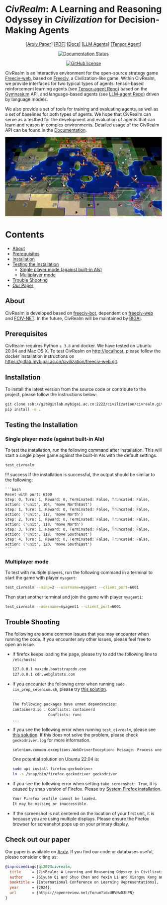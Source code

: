 # *CivRealm*: A Learning and Reasoning Odyssey in *Civilization* for Decision-Making Agents

<div align="center">

[[Arxiv Paper]](https://arxiv.org/abs/2401.10568)
[[PDF]](https://arxiv.org/pdf/2401.10568.pdf)
[[Docs]](https://bigai-ai.github.io/civrealm/)
[[LLM Agents]](https://github.com/bigai-ai/civrealm-llm-baseline)
[[Tensor Agent]](https://github.com/bigai-ai/civrealm-tensor-baseline)

[![Documentation Status](https://readthedocs.org/projects/openreview-py/badge/?version=latest)](<http://civilization.pages.mybigai.ac.cn/civrealm>)
<!-- [![PyPI - Python Version](https://img.shields.io/pypi/pyversions/civrealm)](https://pypi.org/project/civrealm/) -->
<!-- [![PyPI](https://img.shields.io/pypi/v/civrealm)](https://pypi.org/project/civrealm/) -->
<!-- [![PyPI Status](https://pepy.tech/badge/civrealm)](https://pepy.tech/project/civrealm) -->
[![GitHub license](https://img.shields.io/github/license/bigai-ai/civrealm)](https://github.com/bigai-ai/civrealm/blob/main/LICENSE)

</div>

CivRealm is an interactive environment for the open-source strategy game [Freeciv-web](https://github.com/freeciv/freeciv-web), based on [Freeciv](https://www.freeciv.org/), a Civilization-like game. Within CivRealm, we provide interfaces for two typical types of agents: tensor-based reinforcement learning agents (see [Tensor-agent Repo](https://gitlab.mybigai.ac.cn/civilization/freeciv-tensor-baseline)) based on the [Gymnasium](https://gymnasium.farama.org/) API, and language-based agents (see [LLM-agent Repo](http://civilization.pages.mybigai.ac.cn/civrealm)) driven by language models.

We also provide a set of tools for training and evaluating agents, as well as a set of baselines for both types of agents. We hope that CivRealm can serve as a testbed for the development and evaluation of agents that can learn and reason in complex environments. Detailed usage of the CivRealm API can be found in the [Documentation](http://civilization.pages.mybigai.ac.cn/civrealm).

![Punic War](docs/assets/punic_war_base.jpg)

# Contents

- [About](#about)
- [Prerequisites](#prerequisites)
- [Installation](#installation)
- [Testing the Installation](#testing-the-installation)
  - [Single player mode (against built-in AIs)](#single-player-mode-against-built-in-ais)
  - [Multiplayer mode](#multiplayer-mode)
- [Trouble Shooting](#trouble-shooting)
- [Our Paper](#check-out-our-paper)

## About

CivRealm is developed based on [freeciv-bot](https://github.com/chris1869/freeciv-bot), dependent on [freeciv-web](<https://github.com/freeciv/freeciv-web>) and [FCIV-NET](<https://github.com/fciv-net/fciv-net>).
In the future, CivRealm will be maintained by [BIGAI](https://www.bigai.ai/).

## Prerequisites

CivRealm requires Python `≥ 3.8` and docker. We have tested on Ubuntu 20.04 and Mac OS X. To test CivRealm on <http://localhost>, please follow the docker installation instructions on <https://gitlab.mybigai.ac.cn/civilization/freeciv-web.git>.

## Installation

<!-- Installing the CivRealm stable version is as simple as:

```bash
pip install civrealm
``` -->

To install the latest version from the source code or contribute to the project, please follow the instructions below:

```bash
git clone ssh://git@gitlab.mybigai.ac.cn:2222/civilization/civrealm.git && cd civrealm
pip install -e .
```

<!-- 
### Update the freeciv-web image

Start the freeciv-web docker:

```bash
cd freeciv-web
docker compose up -d
```

Activate the civrealm virtual environment, and update the freeciv-web image:

```bash
update_freeciv_web_docker
```

Restart the freeciv-web container so that the change takes effect

```bash
cd freeciv-web
docker compose down
docker compose up -d
```
-->

## Testing the Installation

### Single player mode (against built-in AIs)

To test the installation, run the following command after installation. This will start a single player game against the built-in AIs with the default settings.

```bash
test_civrealm
```

!!! success
    If the installation is successful, the output should be similar to the following:

    ```bash
    Reset with port: 6300
    Step: 0, Turn: 1, Reward: 0, Terminated: False, Truncated: False, action: ('unit', 104, 'move NorthEast')
    Step: 1, Turn: 1, Reward: 0, Terminated: False, Truncated: False, action: ('unit', 117, 'move North')
    Step: 2, Turn: 1, Reward: 0, Terminated: False, Truncated: False, action: ('unit', 118, 'move North')
    Step: 3, Turn: 1, Reward: 0, Terminated: False, Truncated: False, action: ('unit', 119, 'move SouthEast')
    Step: 4, Turn: 1, Reward: 0, Terminated: False, Truncated: False, action: ('unit', 120, 'move SouthEast')
    ```

### Multiplayer mode

To test with multiple players, run the following command in a terminal to start the game with player `myagent`:

```bash
test_civrealm --minp=2 --username=myagent --client_port=6001
```

Then start another terminal and join the game with player `myagent1`:

```bash
test_civrealm --username=myagent1 --client_port=6001
```

<!-- ### Using a different freeciv version

As a standard, the official docker image from the [official repository](https://github.com/freeciv/freeciv-web) will be pulled. If you want to create a custom freeciv server (e.g., different rulesets, customizations, etc.) you can use `build_freeciv_server` to create a custom docker image or run a separate image in parallel. In this case, you might need to adapt src/init_server.py -->

## Trouble Shooting

The following are some common issues that you may encounter when running the code. If you encounter any other issues, please feel free to open an issue.

- If firefox keeps loading the page, please try to add the following line to `/etc/hosts`:

    ```bash
    127.0.0.1 maxcdn.bootstrapcdn.com
    127.0.0.1 cdn.webglstats.com
    ```

- If you encounter the following error when running `sudo civ_prep_selenium.sh`, please try [this solution](https://unix.stackexchange.com/questions/724518/the-following-packages-have-unmet-dependencies-containerd-io).

    ```bash
    ...
    The following packages have unmet dependencies:
    containerd.io : Conflicts: containerd
                    Conflicts: runc
    ...
    ```

- If you see the following error when running `test_civrealm`,  please see [this solution](https://stackoverflow.com/questions/72405117/selenium-geckodriver-profile-missing-your-firefox-profile-cannot-be-loaded). If this does not solve the problem, please check `geckodriver.log` for more information.

    ```bash
    selenium.common.exceptions.WebDriverException: Message: Process unexpectedly closed with status 1
    ```

    One potential solution on Ubuntu 22.04 is:

    ```bash
    sudo apt install firefox-geckodriver
    ln -s /snap/bin/firefox.geckodriver geckodriver
    ```

- If you see the following error when setting `take_screenshot: True`, it is caused by snap version of Firefox. Please try [System Firefox installation](https://support.mozilla.org/en-US/kb/install-firefox-linux#w_install-firefox-from-mozilla-builds-for-advanced-users).

  ```bash
  Your Firefox profile cannot be loaded. 
  It may be missing or inaccessible.
  ```

- If the screenshot is not centered on the location of your first unit, it is because you are using multiple displays. Please ensure the Firefox browser for screenshot pops up on your primary display.

## Check out our paper

Our paper is available on [Arxiv](https://arxiv.org/abs/2401.10568). If you find our code or databases useful, please consider citing us:

```bibtex
@inproceedings{qi2024civrealm,
  title     = {CivRealm: A Learning and Reasoning Odyssey in Civilization for Decision-Making Agents},
  author    = {Siyuan Qi and Shuo Chen and Yexin Li and Xiangyu Kong and Junqi Wang and Bangcheng Yang and Pring Wong and Yifan Zhong and Xiaoyuan Zhang and Zhaowei Zhang and Nian Liu and Wei Wang and Yaodong Yang and Song-Chun Zhu},
  booktitle = {International Conference on Learning Representations},
  year      = {2024},
  url       = {https://openreview.net/forum?id=UBVNwD3hPN}
}
```
